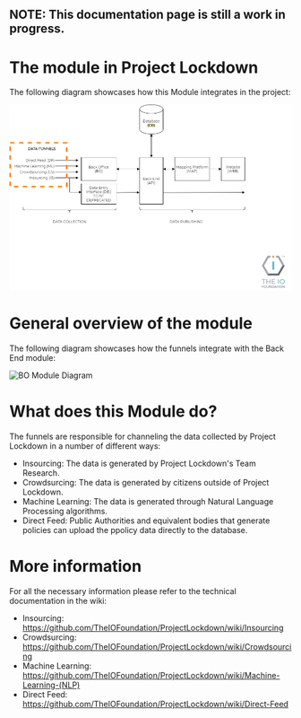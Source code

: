 
## NOTE: This documentation page is still a work in progress.

# The module in Project Lockdown
The following diagram showcases how this Module integrates in the project:


<img src="https://github.com/TheIOFoundation/ProjectLockdown/blob/master/Docs/Diagrams/%5BTIOF%20PLD%5D%20Docs%20%5BP%5D%20General%20Modules%20Diagram%20Focus%20Funnels%20ENG%20v1.0.png" alt="BO Module Diagram in Project Lockdown general diagram" title="BO Module Diagram in Project Lockdown general diagram"/>


# General overview of the module
The following diagram showcases how the funnels integrate with the Back End module:

<img src="https://github.com/TheIOFoundation/ProjectLockdown/blob/master/Docs/Diagrams/%5BTIOF%20PLD%5D%20Docs%20%5BP%5D%20Diagram%20BO%20%2B%20Funnels%20ENG%20v1.0.png" alt="BO Module Diagram" title="BO Module Diagram"/>


# What does this Module do?

The funnels are responsible for channeling the data collected by Project Lockdown in a number of different ways:
- Insourcing: The data is generated by Project Lockdown's Team Research.
- Crowdsurcing: The data is generated by citizens outside of Project Lockdown.
- Machine Learning: The data is generated through Natural Language Processing algorithms. 
- Direct Feed: Public Authorities and equivalent bodies that generate policies can upload the ppolicy data directly to the database.

# More information
For all the necessary information please refer to the technical documentation in the wiki:
- Insourcing: https://github.com/TheIOFoundation/ProjectLockdown/wiki/Insourcing
- Crowdsurcing: https://github.com/TheIOFoundation/ProjectLockdown/wiki/Crowdsourcing
- Machine Learning: https://github.com/TheIOFoundation/ProjectLockdown/wiki/Machine-Learning-(NLP)
- Direct Feed: https://github.com/TheIOFoundation/ProjectLockdown/wiki/Direct-Feed



